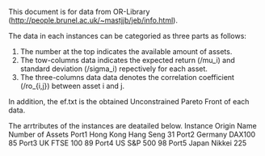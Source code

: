 This document is for data from OR-Library (http://people.brunel.ac.uk/~mastjjb/jeb/info.html).

The data in each instances can be categoried as three parts as follows:
1) The number at the top indicates the available amount of assets.
2) The tow-columns data indicates the expected return (/mu_i) and standard deviation (/sigma_i) repectively for each asset.
3) The three-columns data data denotes the correlation coefficient (/ro_{i,j}) between asset i and j.

In addition, the ef.txt is the obtained Unconstrained Pareto Front of each data.

The arrtributes of the instances are deatailed below.
Instance      Origin       Name         Number of Assets
Port1        Hong Kong    Hang Seng           31
Port2         Germany      DAX100             85
Port3          UK         FTSE 100            89
Port4          US          S&P 500            98
Port5         Japan        Nikkei             225
